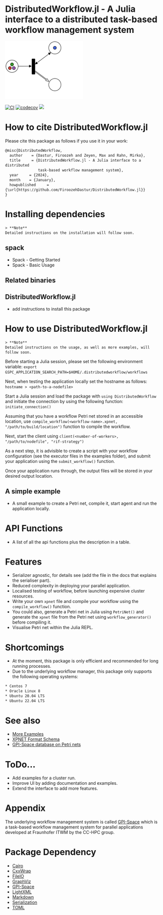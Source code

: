 # DistributedWorkflow.jl - A Julia interface to a distributed task-based workflow management system

![DistributedWorkflowImage](logo/DistributedWorkflow.png)

[![CI](https://github.com/FiroozehDastur/DistributedWorkflow.jl/actions/workflows/CI.yml/badge.svg)](https://github.com/FiroozehDastur/DistributedWorkflow.jl/actions/workflows/CI.yml)
[![codecov](https://codecov.io/gh/FiroozehDastur/DistributedWorkflow.jl/graph/badge.svg?token=9JIYL7YJYK)](https://codecov.io/gh/FiroozehDastur/DistributedWorkflow.jl)
[![](https://img.shields.io/badge/docs-stable-blue.svg)](http://bjack205.github.io/DistributedWorkflow.jl/dev)


# How to cite DistributedWorkflow.jl
Please cite this package as follows if you use it in your work:

```
@misc{DistributedWorkflow,
  author    = {Dastur, Firoozeh and Zeyen, Max and Rahn, Mirko},
  title     = {DistributedWorkflow.jl - A Julia interface to a distributed 
               task-based workflow management system},
  year     = {2024},
  month    = {January},
  howpublished     = {\url{https://github.com/FiroozehDastur/DistributedWorkflow.jl}}
}
```

# Installing dependencies
```
> **Note**
Detailed instructions on the installation will follow soon.
```

## spack
  - Spack - Getting Started
  - Spack - Basic Usage

## Related binaries

## DistributedWorkflow.jl
  - add instructions to install this package

# How to use DistributedWorkflow.jl
```
> **Note**
Detailed instructions on the usage, as well as more examples, will follow soon.
```

Before starting a Julia session, please set the following environment variable:
```export GSPC_APPLICATION_SEARCH_PATH=$HOME/.distributedworkflow/workflows```

Next, when testing the application locally set the hostname as follows:
```hostname > <path-to-a-nodefile>```

Start a Julia session and load the package with ```using DistributedWorkflow``` and initiate the connection by using the following function:
```initiate_connection()```

Assuming that you have a workflow Petri net stored in an accessible location, use ```compile_workflow(<workflow-name>.xpnet, "/path/to/build/location")``` function to compile the workflow.

Next, start the client using ```client(<number-of-workers>, "/path/to/nodefile", "rif-strategy")```

As a next step, it is advisible to create a script with your workflow configuration (see the executor files in the examples folder), and submit your application using the ```submit_workflow()``` function.

Once your application runs through, the output files will be stored in your desired output location.

## A simple example
* A small example to create a Petri net, compile it, start agent and run the application locally.

# API Functions
* A list of all the api functions plus the description in a table.
<!-- insert table of methods available to the user with a short description of what they do -->

# Features
* Serializer agnostic, for details see (add the file in the docs that explains the serialiser part).
* Reduced complexity in deploying your parallel application.
* Localised testing of workflow, before launching expensive cluster resources.
* Write your own `xpnet` file and compile your workflow using the `compile_workflow()` function. 
* You could also, generate a Petri net in Julia using `PetriNet()` and generate the `xpnet` file from the Petri net using `workflow_generator()` before compiling it.
* Visualise Petri net within the Julia REPL.

# Shortcomings
* At the moment, this package is only efficient and recommended for long running processes.
* Due to the underlying workflow manager, this package only supports the following operating systems:
```
* Centos 7
* Oracle Linux 8
* Ubuntu 20.04 LTS
* Ubuntu 22.04 LTS
```

# See also
* [More Examples]( ./examples)
* [XPNET Format Schema](https://github.com/cc-hpc-itwm/gpispace/blob/v23.06/share/xml/xsd/pnet.xsd)
* [GPI-Space database on Petri nets](https://github.com/cc-hpc-itwm/gpispace/tree/v23.06/share/doc/example)

# ToDo...
* Add examples for a cluster run.
* Improve UI by adding documentation and examples.
* Extend the interface to add more features.


# Appendix
The underlying workflow management system is called [GPI-Space](https://www.gpi-space.de/) which is a task-based workflow management system for parallel applications developed at Fraunhofer ITWM by the CC-HPC group.

# Package Dependency
* [Cairo]()
* [CxxWrap](https://docs.juliahub.com/General/CxxWrap/stable/)
* [FileIO](https://juliaio.github.io/FileIO.jl/stable/)
* [GraphViz](https://graphviz.org/)
* [GPI-Space](https://www.gpi-space.de/)
* [LightXML](https://juliapackages.com/p/lightxml)
* [Markdown](https://docs.julialang.org/en/v1/stdlib/Markdown/)
* [Serialization](https://docs.julialang.org/en/v1/stdlib/Serialization/)
* [TOML](https://docs.julialang.org/en/v1/stdlib/TOML/)
